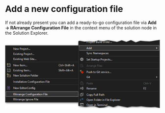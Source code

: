 # Add a new configuration file

If not already present you can add a ready-to-go configuration file via **Add → RArrange Configuration File** in the context menu of the solution node in the Solution Explorer.

![Add configuration file](../../media/configurationfile-add.png)